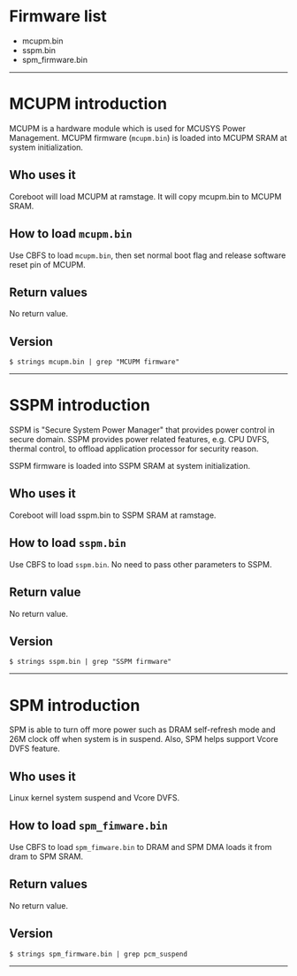 # Firmware list
- mcupm.bin
- sspm.bin
- spm_firmware.bin

--------------------------------------------------------------------------------
# MCUPM introduction
MCUPM is a hardware module which is used for MCUSYS Power Management.
MCUPM firmware (`mcupm.bin`) is loaded into MCUPM SRAM at system initialization.

## Who uses it
Coreboot will load MCUPM at ramstage. It will copy mcupm.bin to MCUPM SRAM.

## How to load `mcupm.bin`
Use CBFS to load `mcupm.bin`, then set normal boot flag and release software reset pin of MCUPM.

## Return values
No return value.

## Version
`$ strings mcupm.bin | grep "MCUPM firmware"`

--------------------------------------------------------------------------------
# SSPM introduction
SSPM is "Secure System Power Manager" that provides power control in secure domain.
SSPM provides power related features, e.g. CPU DVFS, thermal control, to offload
application processor for security reason.

SSPM firmware is loaded into SSPM SRAM at system initialization.

## Who uses it
Coreboot will load sspm.bin to SSPM SRAM at ramstage.

## How to load `sspm.bin`
Use CBFS to load `sspm.bin`.
No need to pass other parameters to SSPM.

## Return value
No return value.

## Version
`$ strings sspm.bin | grep "SSPM firmware"`

--------------------------------------------------------------------------------
# SPM introduction
SPM is able to turn off more power such as DRAM self-refresh mode and 26M clock off
when system is in suspend. Also, SPM helps support Vcore DVFS feature.

## Who uses it
Linux kernel system suspend and Vcore DVFS.

## How to load `spm_fimware.bin`
Use CBFS to load `spm_fimware.bin` to DRAM and SPM DMA loads it from dram to SPM SRAM.

## Return values
No return value.

## Version
`$ strings spm_firmware.bin | grep pcm_suspend`

--------------------------------------------------------------------------------
